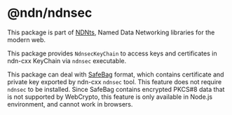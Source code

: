 # @ndn/ndnsec

This package is part of [NDNts](https://yoursunny.com/p/NDNts/), Named Data Networking libraries for the modern web.

This package provides `NdnsecKeyChain` to access keys and certificates in ndn-cxx KeyChain via `ndnsec` executable.

This package can deal with [SafeBag](https://named-data.net/doc/ndn-cxx/0.6.6/specs/safe-bag.html) format, which contains certificate and private key exported by ndn-cxx `ndnsec` tool.
This feature does not require `ndnsec` to be installed.
Since SafeBag contains encrypted PKCS#8 data that is not supported by WebCrypto, this feature is only available in Node.js environment, and cannot work in browsers.
